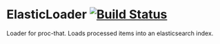 # ElasticLoader [![Build Status](https://travis-ci.org/buehler/proc-that-elastic-loader.svg?branch=master)](https://travis-ci.org/buehler/proc-that-elastic-loader)
Loader for proc-that. Loads processed items into an elasticsearch index.
